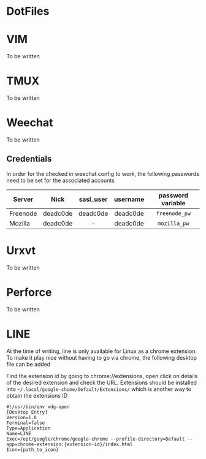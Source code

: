 # DotFiles 

# VIM
To be written

# TMUX
To be written

# Weechat
To be written

## Credentials
In order for the checked in weechat config to work, the following passwords need to be set for the associated accounts

| Server   |      Nick     |   sasl_user   |   username    | password variable |
|----------|:-------------:|:-------------:|:-------------:|:-----------------:|
| Freenode |    deadc0de   | deadc0de      | deadc0de      | `freenode_pw`     |
| Mozilla  |    deadc0de   | -             | deadc0de      | `mozilla_pw`      |

# Urxvt
To be written


# Perforce
To be written

# LINE
At the time of writing, line is only available for Linux as a chrome extension. To make it play nice without having to go via chrome, the following desktop file can be added

Find the extension id by going to chrome://extensions, open click on details of the desired extension and check the URL. Extensions should be installed into `~/.local/google-chome/Default/Extensions/` which is another way to obtain the extensions ID
```
#!/usr/bin/env xdg-open
[Desktop Entry]
Version=1.0
Terminal=false
Type=Application
Name=LINE
Exec=/opt/google/chrome/google-chrome --profile-directory=Default --app=chrome-extension:{extension-id}/index.html
Icon={path_to_icon}
```
